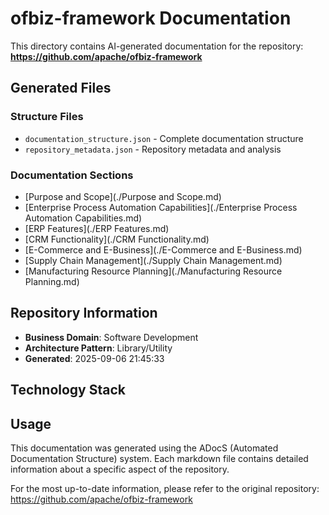 # ofbiz-framework Documentation

This directory contains AI-generated documentation for the repository: **https://github.com/apache/ofbiz-framework**

## Generated Files

### Structure Files
- `documentation_structure.json` - Complete documentation structure
- `repository_metadata.json` - Repository metadata and analysis

### Documentation Sections
- [Purpose and Scope](./Purpose and Scope.md)
- [Enterprise Process Automation Capabilities](./Enterprise Process Automation Capabilities.md)
- [ERP Features](./ERP Features.md)
- [CRM Functionality](./CRM Functionality.md)
- [E-Commerce and E-Business](./E-Commerce and E-Business.md)
- [Supply Chain Management](./Supply Chain Management.md)
- [Manufacturing Resource Planning](./Manufacturing Resource Planning.md)

## Repository Information

- **Business Domain**: Software Development
- **Architecture Pattern**: Library/Utility
- **Generated**: 2025-09-06 21:45:33

## Technology Stack


## Usage

This documentation was generated using the ADocS (Automated Documentation Structure) system. Each markdown file contains detailed information about a specific aspect of the repository.

For the most up-to-date information, please refer to the original repository: https://github.com/apache/ofbiz-framework
